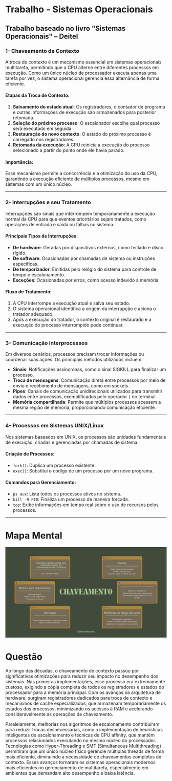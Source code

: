 # Trabalho - Sistemas Operacionais

## Trabalho baseado no livro "Sistemas Operacionais" – Deitel

### 1- Chaveamento de Contexto 

A troca de contexto é um mecanismo essencial em sistemas operacionais multitarefa, permitindo que a CPU alterne entre diferentes processos em execução. Como um único núcleo de processador executa apenas uma tarefa por vez, o sistema operacional gerencia essa alternância de forma eficiente.

#### Etapas da Troca de Contexto:

1. **Salvamento do estado atual**: Os registradores, o contador de programa e outras informações de execução são armazenados para posterior retomada.
2. **Seleção do próximo processo**: O escalonador escolhe qual processo será executado em seguida.
3. **Restauração do novo contexto**: O estado do próximo processo é carregado nos registradores.
4. **Retomada da execução**: A CPU reinicia a execução do processo selecionado a partir do ponto onde ele havia parado.

#### Importância:
Esse mecanismo permite a concorrência e a otimização do uso da CPU, garantindo a execução eficiente de múltiplos processos, mesmo em sistemas com um único núcleo.

---

### 2- Interrupções e seu Tratamento

Interrupções são sinais que interrompem temporariamente a execução normal da CPU para que eventos prioritários sejam tratados, como operações de entrada e saída ou falhas no sistema.

#### Principais Tipos de Interrupções:

- **De hardware**: Geradas por dispositivos externos, como teclado e disco rígido.
- **De software**: Ocasionadas por chamadas de sistema ou instruções específicas.
- **De temporizador**: Emitidas pelo relógio do sistema para controle de tempo e escalonamento.
- **Exceções**: Ocasionadas por erros, como acesso indevido à memória.

#### Fluxo de Tratamento:

1. A CPU interrompe a execução atual e salva seu estado.
2. O sistema operacional identifica a origem da interrupção e aciona o tratador adequado.
3. Após a execução do tratador, o contexto original é restaurado e a execução do processo interrompido pode continuar.

---

### 3- Comunicação Interprocessos

Em diversos cenários, processos precisam trocar informações ou coordenar suas ações. Os principais métodos utilizados incluem:

- **Sinais**: Notificações assíncronas, como o sinal SIGKILL para finalizar um processo.
- **Troca de mensagens**: Comunicação direta entre processos por meio de envio e recebimento de mensagens, como em sockets.
- **Pipes**: Canais de comunicação unidirecionais utilizados para transmitir dados entre processos, exemplificados pelo operador `|` no terminal.
- **Memória compartilhada**: Permite que múltiplos processos acessem a mesma região de memória, proporcionando comunicação eficiente.

---

### 4- Processos em Sistemas UNIX/Linux

Nos sistemas baseados em UNIX, os processos são unidades fundamentais de execução, criadas e gerenciadas por chamadas de sistema.

#### Criação de Processos:

- `fork()`: Duplica um processo existente.
- `exec()`: Substitui o código de um processo por um novo programa.

#### Comandos para Gerenciamento:

- `ps aux`: Lista todos os processos ativos no sistema.
- `kill -9 PID`: Finaliza um processo de maneira forçada.
- `top`: Exibe informações em tempo real sobre o uso de recursos pelos processos.

---

# Mapa Mental
<p> <img alt="Web" src="https://github.com/eumorales/TrabalhoSO/blob/main/Mapa%20Mental.jpg" /></p>

# Questão

Ao longo das décadas, o chaveamento de contexto passou por significativas otimizações para reduzir seu impacto no desempenho dos sistemas. Nas primeiras implementações, esse processo era extremamente custoso, exigindo a cópia completa de todos os registradores e estados do processador para a memória principal. Com os avanços na arquitetura de hardware, surgiram registradores dedicados para troca de contexto e mecanismos de cache especializados, que armazenam temporariamente os estados dos processos, minimizando os acessos à RAM e acelerando consideravelmente as operações de chaveamento.

Paralelamente, melhorias nos algoritmos de escalonamento contribuíram para reduzir trocas desnecessárias, como a implementação de heurísticas inteligentes de escalonamento e técnicas de CPU affinity, que mantêm processos relacionados executando no mesmo núcleo do processador. Tecnologias como Hyper-Threading e SMT (Simultaneous Multithreading) permitiram que um único núcleo físico gerencie múltiplas threads de forma mais eficiente, diminuindo a necessidade de chaveamentos completos de contexto. Esses avanços tornaram os sistemas operacionais modernos mais eficientes no gerenciamento de multitarefa, especialmente em ambientes que demandam alto desempenho e baixa latência.
